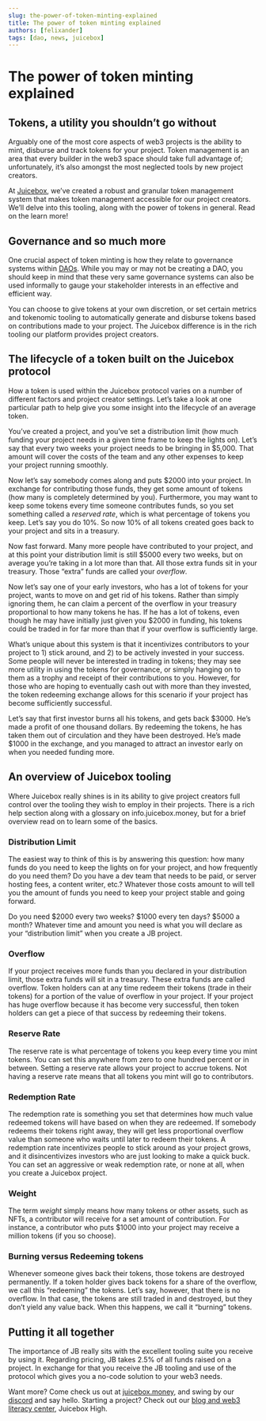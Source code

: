 ```yaml
---
slug: the-power-of-token-minting-explained
title: The power of token minting explained
authors: [felixander]
tags: [dao, news, juicebox]
---
```


# The power of token minting explained

## Tokens, a utility you shouldn’t go without

Arguably one of the most core aspects of web3 projects is the ability to mint, disburse and track tokens for your project. Token management is an area that every builder in the web3 space should take full advantage of; unfortunately, it’s also amongst the most neglected tools by new project creators.

At [Juicebox](https://info.juicebox.money/blog/juicebox-the-token-minting-powerhouse), we’ve created a robust and granular token management system that makes token management accessible for our project creators. We’ll delve into this tooling, along with the power of tokens in general. Read on the learn more!

## Governance and so much more

One crucial aspect of token minting is how they relate to governance systems within [DAOs](https://info.juicebox.money/blog/dalicious-tips-for-starting-your-first-dao). While you may or may not be creating a DAO, you should keep in mind that these very same governance systems can also be used informally to gauge your stakeholder interests in an effective and efficient way.

You can choose to give tokens at your own discretion, or set certain metrics and tokenomic tooling to automatically generate and disburse tokens based on contributions made to your project. The Juicebox difference is in the rich tooling our platform provides project creators.

## The lifecycle of a token built on the Juicebox protocol

How a token is used within the Juicebox protocol varies on a number of different factors and project creator settings. Let’s take a look at one particular path to help give you some insight into the lifecycle of an average token.

You’ve created a project, and you’ve set a distribution limit (how much funding your project needs in a given time frame to keep the lights on). Let’s say that every two weeks your project needs to be bringing in $5,000. That amount will cover the costs of the team and any other expenses to keep your project running smoothly.

Now let’s say somebody comes along and puts $2000 into your project. In exchange for contributing those funds, they get some amount of tokens (how many is completely determined by you). Furthermore, you may want to keep some tokens every time someone contributes funds, so you set something called a *reserved rate*, which is what percentage of tokens you keep. Let’s say you do 10%. So now 10% of all tokens created goes back to your project and sits in a treasury.

Now fast forward. Many more people have contributed to your project, and at this point your distribution limit is still $5000 every two weeks, but on average you’re taking in a lot more than that. All those extra funds sit in your treasury. Those “extra” funds are called your *overflow*.

Now let’s say one of your early investors, who has a lot of tokens for your project, wants to move on and get rid of his tokens. Rather than simply ignoring them, he can claim a percent of the overflow in your treasury proportional to how many tokens he has. If he has a lot of tokens, even though he may have initially just given you $2000 in funding, his tokens could be traded in for far more than that if your overflow is sufficiently large.

What’s unique about this system is that it incentivizes contributors to your project to 1) stick around, and 2) to be actively invested in your success. Some people will never be interested in trading in tokens; they may see more utility in using the tokens for governance, or simply hanging on to them as a trophy and receipt of their contributions to you. However, for those who are hoping to eventually cash out with more than they invested, the token redeeming exchange allows for this scenario if your project has become sufficiently successful.

Let’s say that first investor burns all his tokens, and gets back $3000. He’s made a profit of one thousand dollars. By redeeming the tokens, he has taken them out of circulation and they have been destroyed. He’s made $1000 in the exchange, and you managed to attract an investor early on when you needed funding more.

## An overview of Juicebox tooling

Where Juicebox really shines is in its ability to give project creators full control over the tooling they wish to employ in their projects. There is a rich help section along with a glossary on info.juicebox.money, but for a brief overview read on to learn some of the basics.

### Distribution Limit

The easiest way to think of this is by answering this question: how many funds do you need to keep the lights on for your project, and how frequently do you need them? Do you have a dev team that needs to be paid, or server hosting fees, a content writer, etc.? Whatever those costs amount to will tell you the amount of funds you need to keep your project stable and going forward.

Do you need $2000 every two weeks? $1000 every ten days? $5000 a month? Whatever time and amount you need is what you will declare as your “distribution limit” when you create a JB project.

### Overflow

If your project receives more funds than you declared in your distribution limit, those extra funds will sit in a treasury. These extra funds are called overflow. Token holders can at any time redeem their tokens (trade in their tokens) for a portion of the value of overflow in your project. If your project has huge overflow because it has become very successful, then token holders can get a piece of that success by redeeming their tokens.

### Reserve Rate

The reserve rate is what percentage of tokens you keep every time you mint tokens. You can set this anywhere from zero to one hundred percent or in between. Setting a reserve rate allows your project to accrue tokens. Not having a reserve rate means that all tokens you mint will go to contributors.

### Redemption Rate

The redemption rate is something you set that determines how much value redeemed tokens will have based on when they are redeemed. If somebody redeems their tokens right away, they will get less proportional overflow value than someone who waits until later to redeem their tokens. A redemption rate incentivizes people to stick around as your project grows, and it disincentivizes investors who are just looking to make a quick buck. You can set an aggressive or weak redemption rate, or none at all, when you create a Juicebox project.

### Weight

The term *weight* simply means how many tokens or other assets, such as NFTs, a contributor will receive for a set amount of contribution. For instance, a contributor who puts $1000 into your project may receive a million tokens (if you so choose).

### Burning versus Redeeming tokens

Whenever someone gives back their tokens, those tokens are destroyed permanently. If a token holder gives back tokens for a share of the overflow, we call this “redeeming” the tokens. Let’s say, however, that there is no overflow. In that case, the tokens are still traded in and destroyed, but they don’t yield any value back. When this happens, we call it “burning” tokens.

## Putting it all together

The importance of JB really sits with the excellent tooling suite you receive by using it. Regarding pricing, JB takes 2.5% of all funds raised on a project. In exchange for that you receive the JB tooling and use of the protocol which gives you a no-code solution to your web3 needs.

Want more? Come check us out at [juicebox.money](http://juicebox.money), and swing by our [discord](https://discord.gg/WKNztrUq) and say hello. Starting a project? Check out our [blog and web3 literacy center](http://info.juicebox.money), Juicebox High.
